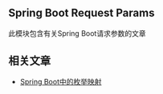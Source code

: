 ## Spring Boot Request Params

此模块包含有关Spring Boot请求参数的文章

## 相关文章

+ [Spring Boot中的枚举映射](http://tu-yucheng.github.io/springboot/2023/05/12/spring-boot-enum-mapping.html)